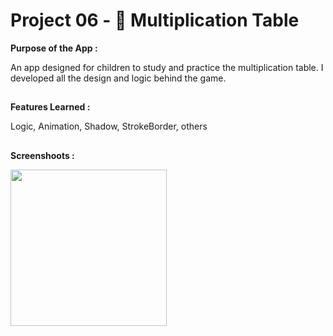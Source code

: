 # Project 06 - 🚀 Multiplication Table

**Purpose of the App :**

An app designed for children to study and practice the multiplication table. I developed all the design and logic behind the game.

##

**Features Learned :**

Logic, Animation, Shadow, StrokeBorder, others

##

**Screenshoots :**

<img src="screenshot/screenshot1.gif" width="250"/>
